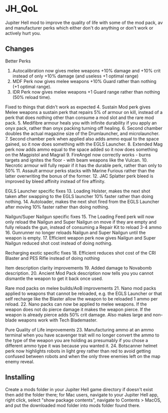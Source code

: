 # JH_QoL
Jupiter Hell mod to improve the quality of life with some of the mod pack, av and manufacturer perks which either don't do anything or don't work or actively hurt you.

## Changes

Better Perks
1. Autocalibration now gives melee weapons +10% damage and +10% crit instead of only +10% damage (and useless +1 optimal range)
2. MDF Perk now gives melee weapons +10% Guard rather than nothing (+1 optimal range).
3. IDR Perk now gives melee weapons +1 Guard range rather than nothing (50% reload time).

Fixed to things that didn't work as expected
4. Sustain Mod perk gives Melee weapons a sustain perk that repairs 5% of armour on kill, instead of a perk that does nothing other than consume a mod slot and the rare mod pack.
5. Medifibre armour heals you with infinite durability if you apply an onyx pack, rather than onyx packing turning off healing.
6. Second chamber doubles the actual magazine size of the Drumlauncher, and microlauncher.
7. Second chamber perk when applied also adds ammo equal to the space gained, so it now does something with the EGLS Launcher.
8. Extended Mag perk now adds ammo equal to the space added so it now does something on the Magpistol and Magrail
9. FireAngel now correctly works - burns targets and ignites the floor - with beam weapons like the Vulcan. 
10. Necrotic armour will fully repair if it has the durable perk, rather than only to 50%
11. Assault armour perks stacks with Marine Furious rather than the latter overwriting the bonus of the former.
12. JAC Splatter perk bleed is improved by bleed affinity instead of fire affinity.

EGLS Launcher specific fixes
13. Loading Holster, makes the next shot taken after swapping to the EGLS launcher 10% faster rather than doing nothing.
14. Autoloader, makes the next shot fired from the EGLS Launcher after moving 10% faster rather than doing nothing.

Nailgun/Super Nailgun specific fixes
15. The Loading Feed perk will now only reload the Nailgun and Super Nailgun on move if they are empty and fully reloads the gun, instead of consuming a Repair Kit to reload 3-4 ammo
16. Gunrunner no longer reloads Nailgun and Super Nailgun until the weapon is empty.
17. Efficient weapon perk now gives Nailgun and Super Nailgun reduced shot cost instead of doing nothing.

Recharging exotic specific fixes
18. Efficient reduces shot cost of the CRI Blaster and PES Rifle instead of doing nothing

Item description clarity improvements
19. Added damage to Novabomb description.
20. Ancient Mod Pack description now tells you you cannot dismantle the weapon to get it back once used.

Rare mod packs on melee builds/AoB improvements
21. Nano mod packs applied to weapons that cannot be reloaded, e.g. the EGLS Launcher or that self recharge like the Blaster allow the weapon to be reloaded 1 ammo per reload.
22. Nano packs can now be applied to melee weapons. If the weapon does not do pierce damage it makes the weapon pierce. If the weapon is already pierce adds 50% crit damage. Also makes large and non-blade weapons work with Tech Blademaster.

Pure Quality of Life improvements
23. Manufacturing ammo at an ammo terminal when you have scavenger trait will no longer convert the ammo to the type of the weapon you are holding as presumably if you chose a different ammo type it was because you wanted it.
24. Botscanner helmet perk now highlights robots in light grey rather than red to avoid getting confused between robots and when the only three enemies left on the map enemy reveal.

## Installing

Create a mods folder in your Jupiter Hell game directory if doesn't exist then add the folder there; for Mac users, navigate to your Jupiter Hell app, right click, select "show package contents", navigate to Contents > MacOS, and put the downloaded mod folder into mods folder found there.
